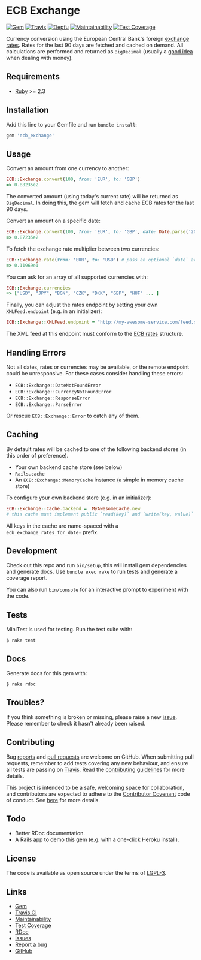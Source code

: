 # ECB Exchange

[![Gem](https://img.shields.io/gem/v/ecb_exchange.svg?style=flat)](http://rubygems.org/gems/ecb_exchange)
[![Travis](https://img.shields.io/travis/com/matthutchinson/ecb_exchange/master.svg?style=flat)](https://travis-ci.com/matthutchinson/ecb_exchange)
[![Depfu](https://img.shields.io/depfu/matthutchinson/ecb_exchange.svg?style=flat)](https://depfu.com/github/matthutchinson/ecb_exchange)
[![Maintainability](https://api.codeclimate.com/v1/badges/c67969dd7b921477bdcc/maintainability)](https://codeclimate.com/github/matthutchinson/ecb_exchange/maintainability)
[![Test Coverage](https://api.codeclimate.com/v1/badges/c67969dd7b921477bdcc/test_coverage)](https://codeclimate.com/github/matthutchinson/ecb_exchange/test_coverage)

Currency conversion using the European Central Bank's foreign [exchange
rates](http://www.ecb.europa.eu/stats/eurofxref/eurofxref-hist-90d.xml). Rates
for the last 90 days are fetched and cached on demand. All calculations are
  performed and returned as `BigDecimal` (usually a [good
  idea](https://makandracards.com/makandra/1178-bigdecimal-arithmetic-in-ruby)
  when dealing with money).

## Requirements

* [Ruby](http://ruby-lang.org/) >= 2.3

## Installation

Add this line to your Gemfile and run `bundle install`:

```ruby
gem 'ecb_exchange'
```

## Usage

Convert an amount from one currency to another:

```ruby
ECB::Exchange.convert(100, from: 'EUR', to: 'GBP')
=> 0.88235e2
```

The converted amount (using today's current rate) will be returned as
`BigDecimal`. In doing this, the gem will fetch and cache ECB rates for the last
90 days.

Convert an amount on a specific date:

```ruby
ECB::Exchange.convert(100, from: 'EUR', to: 'GBP', date: Date.parse('2017-01-11'))
=> 0.87235e2
```

To fetch the exchange rate multiplier between two currencies:

```ruby
ECB::Exchange.rate(from: 'EUR', to: 'USD') # pass an optional `date` arg here too
=> 0.11969e1
```

You can ask for an array of all supported currencies with:

```ruby
ECB::Exchange.currencies
=> ["USD", "JPY", "BGN", "CZK", "DKK", "GBP", "HUF" ... ]
```

Finally, you can adjust the rates endpoint by setting your own
`XMLFeed.endpoint` (e.g. in an initializer):

```ruby
ECB::Exchange::XMLFeed.endpoint = "http://my-awesome-service.com/feed.xml"
```

The XML feed at this endpoint must conform to the [ECB
rates](http://www.ecb.europa.eu/stats/eurofxref/eurofxref-hist-90d.xml)
structure.

## Handling Errors

Not all dates, rates or currencies may be available, or the remote endpoint
could be unresponsive. For these cases consider handling these errors:

* `ECB::Exchange::DateNotFoundError`
* `ECB::Exchange::CurrencyNotFoundError`
* `ECB::Exchange::ResponseError`
* `ECB::Exchange::ParseError`

Or rescue `ECB::Exchange::Error` to catch any of them.

## Caching

By default rates will be cached to one of the following backend stores (in this
order of preference).

* Your own backend cache store (see below)
* `Rails.cache`
* An `ECB::Exchange::MemoryCache` instance (a simple in memory cache store)

To configure your own backend store (e.g. in an initializer):

```ruby
ECB::Exchange::Cache.backend =  MyAwesomeCache.new
# this cache must implement public `read(key)` and `write(key, value)` methods
```

All keys in the cache are name-spaced with a `ecb_exchange_rates_for_date-`
prefix.

## Development

Check out this repo and run `bin/setup`, this will install gem dependencies and
generate docs. Use `bundle exec rake` to run tests and generate a coverage
report.

You can also run `bin/console` for an interactive prompt to experiment with the
code.

## Tests

MiniTest is used for testing. Run the test suite with:

    $ rake test

## Docs

Generate docs for this gem with:

    $ rake rdoc

## Troubles?

If you think something is broken or missing, please raise a new
[issue](https://github.com/matthutchinson/ecb_exchange/issues). Please remember
to check it hasn't already been raised.

## Contributing

Bug [reports](https://github.com/matthutchinson/ecb_exchange/issues) and [pull
requests](https://github.com/matthutchinson/ecb_exchange/pulls) are welcome on
GitHub. When submitting pull requests, remember to add tests covering any new
behaviour, and ensure all tests are passing on
[Travis](https://travis-ci.com/matthutchinson/ecb_exchange). Read the
[contributing
guidelines](https://github.com/matthutchinson/ecb_exchange/blob/master/CONTRIBUTING.md)
for more details.

This project is intended to be a safe, welcoming space for collaboration, and
contributors are expected to adhere to the [Contributor
Covenant](http://contributor-covenant.org) code of conduct. See
[here](https://github.com/matthutchinson/ecb_exchange/blob/master/CODE_OF_CONDUCT.md)
for more details.

## Todo

* Better RDoc documentation.
* A Rails app to demo this gem (e.g. with a one-click Heroku install).

## License

The code is available as open source under the terms of
[LGPL-3](https://opensource.org/licenses/LGPL-3.0).

## Links

* [Gem](http://rubygems.org/gems/ecb_exchange)
* [Travis CI](https://travis-ci.com/matthutchinson/ecb_exchange)
* [Maintainability](https://codeclimate.com/github/matthutchinson/ecb_exchange/maintainability)
* [Test Coverage](https://codeclimate.com/github/matthutchinson/ecb_exchange/test_coverage)
* [RDoc](http://rdoc.info/projects/matthutchinson/ecb_exchange)
* [Issues](http://github.com/matthutchinson/ecb_exchange/issues)
* [Report a bug](http://github.com/matthutchinson/ecb_exchange/issues/new)
* [GitHub](https://github.com/matthutchinson/ecb_exchange)
